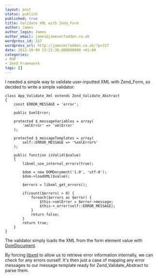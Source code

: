 ```yaml
---
layout: post
status: publish
published: true
title: Validate XML with Zend_Form
author: James
author_login: James
author_email: james@jamesmcfadden.co.uk
wordpress_id: 317
wordpress_url: http://jamesmcfadden.co.uk/?p=317
date: 2012-10-09 13:21:30.000000000 +01:00
categories:
- PHP
- Zend Framework
tags: []
---
```


I needed a simple way to validate user-inputted XML with Zend_Form, so decided to write a simple validator:

    class App_Validate_Xml extends Zend_Validate_Abstract
    {
        const ERROR_MESSAGE = 'error';
        
        public $xmlError;
        
        protected $_messageVariables = array(
            'xmlError' => 'xmlError'
        );
        
        protected $_messageTemplates = array(
            self::ERROR_MESSAGE => '%xmlError%'
        );
        
        public function isValid($value)
        {
            libxml_use_internal_errors(true);
            
            $dom = new DOMDocument('1.0', 'utf-8');
            $dom->loadXML($value);
            
            $errors = libxml_get_errors();
            
            if(count($errors) > 0) {
                foreach($errors as $error) {
                    $this->xmlError = $error->message;
                    $this->_error(self::ERROR_MESSAGE);
                }
                return false;
            }
            return true;
        }
    }

The validator simply loads the XML from the form element value with [DomDocument](http://php.net/manual/en/class.domdocument.php).

By forcing [libxml](http://php.net/manual/en/book.libxml.php) to allow us to retrieve error information internally, we can check for any errors ourself. It's then just a case of mapping any error messages to our message template ready for Zend_Validate_Abstract to parse them.
